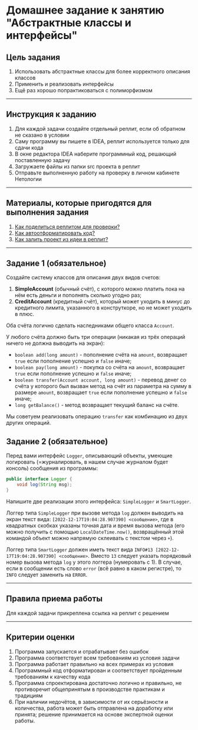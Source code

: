 # Домашнее задание к занятию "Абстрактные классы и интерфейсы"

## Цель задания

1. Использовать абстрактные классы для более корректного описания классов
2. Применить и реализовать интерфейсы
3. Ещё раз хорошо попрактиковаться с полиморфизмом

------

## Инструкция к заданию

1. Для каждой задачи создайте отдельный реплит, если об обратном не сказано в условии
1. Саму программу вы пишете в IDEA, реплит используется только для сдачи кода
3. В окне редактора IDEA наберите программный код, решающий поставленную задачу
5. Загружаете файлы из папки src проекта в реплит
6. Отправьте выполненную работу на проверку в личном кабинете Нетологии

------

## Материалы, которые пригодятся для выполнения задания

1. [Как поделиться реплитом для проверки?](https://github.com/netology-code/java2-homeworks/blob/main/QA_ReplitShare.md)
2. [Как автоотформатировать код?](https://github.com/netology-code/java2-homeworks/blob/main/QA_Format.md)
3. [Как залить проект из идеи в реплит?](https://github.com/netology-code/java2-homeworks/blob/main/QA_ReplitUpload.md)

------

## Задание 1 (обязательное)

Создайте систему классов для описания двух видов счетов:
1. **SimpleAccount** (обычный счёт), с которого можно платить пока на нём есть деньги и пополнять сколько угодно раз;
2. **CreditAccount** (кредитный счёт), который может уходить в минус до кредитного лимита, указанного в конструткоре, но не может уходить в плюс.

Оба счёта логично сделать наследниками общего класса `Account`.

У любого счёта должно быть три операции (никакая из трёх операций ничего не должна выводить на экран):
* `boolean add(long amount)` - пополнение счёта на `amount`, возвращает `true` если пополнение успешно и `false` иначе;
* `boolean pay(long amount)` - покупка со счёта на `amount`, возвращает `true` если пополнение успешно и `false` иначе;
* `boolean transfer(Account account, long amount)` - перевод денег со счёта у которого был вызван метод на счёт из параметра на сумму в размере `amount`, возвращает `true` если пополнение успешно и `false` иначе;
* `long getBalance()` - метод возвращает текущий баланс на счёте.

Мы советуем реализовать операцию `transfer` как комбинацию из двух других операций.

## Задание 2 (обязательное)

Перед вами интерфейс `Logger`, описывающий объекты, умеющие логировать (=журналировать, в нашем случае журналом будет консоль) сообщения из программы:

```java
public interface Logger {
    void log(String msg);
}
```

Напишите две реализации этого интерфейса: `SimpleLogger` и `SmartLogger`.

Логгер типа `SimpleLogger` при вызове метода `log` должен выводить на экран текст вида: `[2022-12-17T19:04:28.907390] <сообщение>`, где в квадратных скобках указаны точная дата и время вызова метода (его можно получить с помощью `LocalDateTime.now()`, возвращённый этой командой объект можно напрямую склеивать с текстом через `+`).

Логгер типа `SmartLogger` должен иметь текст вида `INFO#13 [2022-12-17T19:04:28.907390] <сообщение>`. Вместо `13` следует указать порядковый номер вызова метода `log` у этого логгера (нумеровать с 1). В случае, если в сообщении есть слово `error` (всё равно в каком регистре), то `INFO` следует заменить на `ERROR`.

------

## Правила приема работы

Для каждой задачи прикреплена ссылка на реплит с решением


------

## Критерии оценки

1. Программа запускается и отрабатывает без ошибок
2. Программа соответствует всем требованиям из условия задачи
3. Программа работает правильно на всех примерах из условия
4. Программный код отформатирован и соответствует пройденным требованиям к качеству кода
5. Программа спроектирована достаточно логично и правильно, не противоречит общепринятым в производстве практикам и традициям
6. При наличии недочётов, в зависимости от их серьёзности и количества, работа может быть отправлена на доработку или принята; решение принимается на основе экспертной оценки работы.
